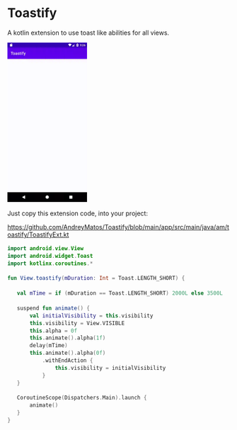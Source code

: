 # Toastify
A kotlin extension to use toast like abilities for all views.

<img src="/media/device-2021-07-02-212708.gif" width="180">

Just copy this extension code, into your project:

https://github.com/AndreyMatos/Toastify/blob/main/app/src/main/java/am/toastify/ToastifyExt.kt
 ```kotlin
 import android.view.View
import android.widget.Toast
import kotlinx.coroutines.*

fun View.toastify(mDuration: Int = Toast.LENGTH_SHORT) {

    val mTime = if (mDuration == Toast.LENGTH_SHORT) 2000L else 3500L

    suspend fun animate() {
        val initialVisibility = this.visibility
        this.visibility = View.VISIBLE
        this.alpha = 0f
        this.animate().alpha(1f)
        delay(mTime)
        this.animate().alpha(0f)
            .withEndAction {
                this.visibility = initialVisibility
            }
    }

    CoroutineScope(Dispatchers.Main).launch {
        animate()
    }
}
 ```
